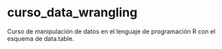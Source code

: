 # curso_data_wrangling

Curso de manipulación de datos en el lenguaje de programación R con el esquema de data.table.